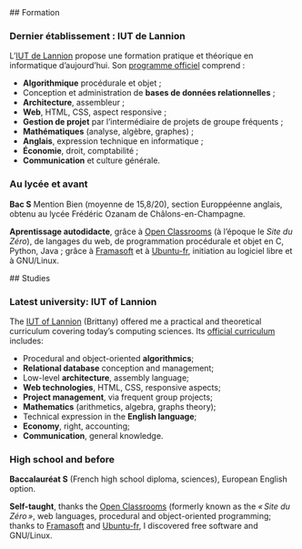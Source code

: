 <article class="studies fr">
## Formation

### Dernier établissement : IUT de Lannion
L’[IUT de Lannion](http://www.iut-lannion.fr) propose une formation pratique et théorique en
informatique d’aujourd’hui. Son [programme officiel](media/ppn-dut-informatique-2013.pdf) comprend :

* **Algorithmique** procédurale et objet ;
* Conception et administration de **bases de données relationnelles** ;
* **Architecture**, assembleur ;
* **Web**, HTML, CSS, aspect responsive ;
* **Gestion de projet** par l’intermédiaire de projets de groupe fréquents ;
* **Mathématiques** (analyse, algèbre, graphes) ;
* **Anglais**, expression technique en informatique ;
* **Économie**, droit, comptabilité ;
* **Communication** et culture générale.

### Au lycée et avant
**Bac S** Mention Bien (moyenne de 15,8/20), section Europpéenne anglais, obtenu au lycée Frédéric Ozanam de Châlons-en-Champagne.

**Aprentissage autodidacte**, grâce à [Open Classrooms](http://openclassrooms.com) (à l’époque le *Site du Zéro*), de langages du web, de programmation procédurale et objet en C, Python, Java ; grâce à [Framasoft](https://framasoft.net) et à [Ubuntu-fr](http://ubuntu-fr.org), initiation au logiciel libre et à GNU/Linux.
</article>

<article class="studies en">
## Studies

### Latest university: IUT of Lannion
The [IUT of Lannion](http://www.iut-lannion.fr) (Brittany) offered me a practical and theoretical
curriculum covering today’s computing sciences. Its
[official curriculum](media/ppn-dut-informatique-2013.pdf) includes:

* Procedural and object-oriented **algorithmics**;
* **Relational database** conception and management;
* Low-level **architecture**, assembly language;
* **Web technologies**, HTML, CSS, responsive aspects;
* **Project management**, via frequent group projects;
* **Mathematics** (arithmetics, algebra, graphs theory);
* Technical expression in the **English language**;
* **Economy**, right, accounting;
* **Communication**, general knowledge.

### High school and before
**Baccalauréat S** (French high school diploma, sciences), European English option.

**Self-taught**, thanks the [Open Classrooms](http://openclassrooms.com) (formerly known as the
*« Site du Zéro »*, web languages, procedural and object-oriented programming; thanks to
[Framasoft](https://framasoft.net) and [Ubuntu-fr](http://ubuntu-fr.org), I discovered free software
and GNU/Linux.
</article>

